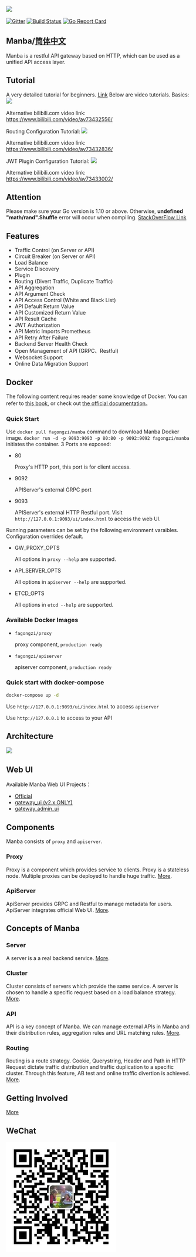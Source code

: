 <img src="./images/logo.png" height=80></img>

[![Gitter](https://badges.gitter.im/fagongzi/gateway.svg)](https://gitter.im/fagongzi/gateway?utm_source=badge&utm_medium=badge&utm_campaign=pr-badge)
[![Build Status](https://api.travis-ci.org/fagongzi/gateway.svg)](https://travis-ci.org/fagongzi/gateway)
[![Go Report Card](https://goreportcard.com/badge/github.com/fagongzi/gateway)](https://goreportcard.com/report/github.com/fagongzi/gateway)

Manba/[简体中文](README_CN.md)
-------
Manba is a restful API gateway based on HTTP, which can be used as a unified API access layer.

## Tutorial
A very detailed tutorial for beginners. [Link](./docs/tutorial.md)
Below are video tutorials.
Basics:
[![](https://img.youtube.com/vi/2qMWmdcw7o4/0.jpg)](https://www.youtube.com/watch?v=2qMWmdcw7o4)

Alternative bilibili.com video link: https://www.bilibili.com/video/av73432556/

Routing Configuration Tutorial:
[![](https://img.youtube.com/vi/D1pI6opB_ks/0.jpg)](https://www.youtube.com/watch?v=D1pI6opB_ks)

Alternative bilibili.com video link: https://www.bilibili.com/video/av73432836/

JWT Plugin Configuration Tutorial:
[![](https://img.youtube.com/vi/sLb16YDSlBs/0.jpg)](https://www.youtube.com/watch?v=sLb16YDSlBs)

Alternative bilibili.com video link: https://www.bilibili.com/video/av73433002/

## Attention
Please make sure your Go version is 1.10 or above. Otherwise, **undefined "math/rand".Shuffle** error will occur when compiling. [StackOverFlow Link](https://stackoverflow.com/questions/52172794/getting-undefined-rand-shuffle-in-golang)


## Features
* Traffic Control (on Server or API)
* Circuit Breaker (on Server or API)
* Load Balance
* Service Discovery
* Plugin
* Routing (Divert Traffic, Duplicate Traffic)
* API Aggregation
* API Argument Check
* API Access Control (White and Black List)
* API Default Return Value
* API Customized Return Value
* API Result Cache
* JWT Authorization
* API Metric Imports Prometheus
* API Retry After Failure
* Backend Server Health Check
* Open Management of API (GRPC、Restful)
* Websocket Support
* Online Data Migration Support

## Docker

The following content requires reader some knowledge of Docker. You can refer to [this book][2], or check out [the official documentation][1]。

### Quick Start
Use `docker pull fagongzi/manba` command to download Manba Docker image.
`docker run -d -p 9093:9093 -p 80:80 -p 9092:9092 fagongzi/manba` initiates the container. 3 Ports are exposed:

* 80

  Proxy's HTTP port, this port is for client access.

* 9092

  APIServer's external GRPC port

* 9093

  APIServer's external HTTP Restful port. Visit `http://127.0.0.1:9093/ui/index.html` to access the web UI.

Running parameters can be set by the following environment varaibles. Configuration overrides default.

- GW_PROXY_OPTS

   All options in `proxy --help` are supported.

- API_SERVER_OPTS

   All options in `apiserver --help` are supported.

- ETCD_OPTS

   All options in `etcd --help` are supported.

### Available Docker Images
* `fagongzi/proxy`

   proxy component, `production ready`

* `fagongzi/apiserver`

   apiserver component, `production ready`

### Quick start with docker-compose
```bash
docker-compose up -d
```

Use `http://127.0.0.1:9093/ui/index.html` to access `apiserver`

Use `http://127.0.0.1` to access to your API

## Architecture
![](./images/arch.png)

## Web UI
Available Manba Web UI Projects：
* [Official](https://github.com/fagongzi/gateway-ui-vue)
* [gateway_ui (v2.x ONLY)](https://github.com/archfish/gateway_ui)
* [gateway_admin_ui](https://github.com/wilehos/gateway_admin_ui)

## Components
Manba consists of `proxy` and `apiserver`.

### Proxy
Proxy is a component which provides service to clients. Proxy is a stateless node. Multiple proxies can be deployed to handle huge traffic.
[More](./docs/proxy.md).

### ApiServer
ApiServer provides GRPC and Restful to manage metadata for users. ApiServer integrates  official Web UI.
[More](./docs/apiserver.md).

## Concepts of Manba
### Server
A server is a a real backend service.
[More](./docs/server.md).

### Cluster
Cluster consists of servers which provide the same service. A server is chosen to handle a specific request based on a load balance strategy.
[More](./docs/cluster.md).

### API
API is a key concept of Manba. We can manage external APIs in Manba and their distribution rules, aggregation rules and URL matching rules.
[More](./docs/api.md).

### Routing
Routing is a route strategy. Cookie, Querystring, Header and Path in HTTP Request dictate traffic distribution and traffic duplication to a specific cluster. Through this feature, AB test and online traffic divertion is achieved.
[More](./docs/routing.md).

## Getting Involved
[More](./docs/build.md)

## WeChat
![](./images/qr.jpg)

[1]: https://docs.docker.com/ "Docker Documentation"
[2]: https://github.com/yeasy/docker_practice "docker_practice"

